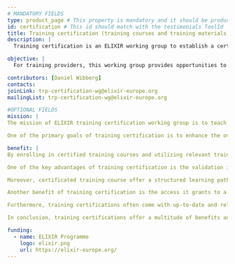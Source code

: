 ```yaml
---
# MANDATORY FIELDS
type: product_page # This property is mandatory and it should be product_page
id: certification # This id should match with the testimonials ToolId
title: Training certification (training courses and training materials)
description: |
  Training certification is an ELIXIR working group to establish a certification process for training courses and training material within ELIXIR and beyond. 

objective: |
  For training providers, this working group provides opportunities to certificate their training events; for trainers, the working group offers an environment for improving materials and event information; for trainees, it offers a possibility to check the quality of a training course.

contributors: [Daniel Wibberg]
contacts:
joinLink: trp-certification-wg@elixir-europe.org
mailingList: trp-certification-wg@elixir-europe.org

#OPTIONAL FIELDS
mission: |
The mission of ELIXIR training certification working group is to teach the highest standard of proficiency, knowledge, and competence in life science training. Certification is a validation of a training course affirming that it met the necessary benchmarks to excel in life sciences.

One of the primary goals of training certification is to enhance the overall quality and standardization of scientific practice. By establishing specific criteria and requirements, it ensures that certified training courses and materials will teach / include the necessary knowledge, skills, and expertise.

benefit: |
By enrolling in certified training courses and utilizing relevant training materials, learners can unlock a world of opportunities and propel their careers to new heights.

One of the key advantages of training certification is the validation it provides. Obtaining a recognized certification demonstrates to employers and peers that the course possess a certain level of expertise and competence in a specific field. This validation can significantly boost the credibility and visibility of the training course / training material. 

Moreover, certificated training course offer a structured learning path. They provide a comprehensive curriculum designed by experts, ensuring that the participant will acquire a well-rounded understanding of the subject matter. This structured approach helps the participant building a strong foundation and develop specialized skills, enabling them to tackle real-world challenges with confidence.

Another benefit of training certification is the access it grants to a vast network of professionals. By joining a certified training program, the trainer become part of a community of like-minded individuals who share similar goals and interests. This network can be invaluable for networking, collaboration, and knowledge sharing, fostering personal and professional growth.

Furthermore, training certifications often come with up-to-date and relevant course materials. These materials are carefully curated to provide the most current insights, best practices, and practical examples. By leveraging these resources, trainer can stay ahead of the curve, adapt to evolving trends, and remain competitive in your field.

In conclusion, training certifications offer a multitude of benefits and exciting visions for individuals. From validation and structured learning to networking opportunities and access to relevant materials, certifications empower learners to excel in their chosen fields.

funding:
  - name: ELIXIR Programme
    logo: elixir.png
    url: https://elixir-europe.org/
---
```

